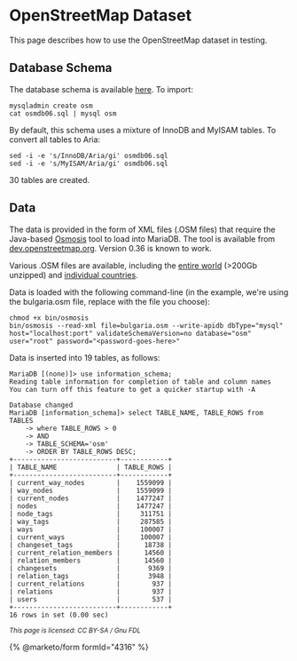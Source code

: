
# OpenStreetMap Dataset

This page describes how to use the OpenStreetMap dataset in testing.


## Database Schema


The database schema is available [here](osmdb06sql.md). To import:


```
mysqladmin create osm
cat osmdb06.sql | mysql osm
```

By default, this schema uses a mixture of InnoDB and MyISAM tables. To convert
all tables to Aria:


```
sed -i -e 's/InnoDB/Aria/gi' osmdb06.sql
sed -i -e 's/MyISAM/Aria/gi' osmdb06.sql
```

30 tables are created.


## Data


The data is provided in the form of XML files (.OSM files) that require the
Java-based [Osmosis](https://wiki.openstreetmap.org/wiki/Osmosis) tool to load
into MariaDB. The tool is available from
[dev.openstreetmap.org](https://dev.openstreetmap.org/~bretth/osmosis-build/osmosis-latest.tgz).
Version 0.36 is known to work.


Various .OSM files are available, including the
[entire world](https://wiki.openstreetmap.org/wiki/Planet.osm) (>200Gb unzipped)
and [individual countries](https://download.geofabrik.de/osm/).


Data is loaded with the following command-line (in the example, we're using the
bulgaria.osm file, replace with the file you choose):


```
chmod +x bin/osmosis
bin/osmosis --read-xml file=bulgaria.osm --write-apidb dbType="mysql" host="localhost:port" validateSchemaVersion=no database="osm" user="root" password="<password-goes-here>"
```

Data is inserted into 19 tables, as follows:


```
MariaDB [(none)]> use information_schema;
Reading table information for completion of table and column names
You can turn off this feature to get a quicker startup with -A

Database changed
MariaDB [information_schema]> select TABLE_NAME, TABLE_ROWS from TABLES
    -> where TABLE_ROWS > 0
    -> AND
    -> TABLE_SCHEMA='osm'
    -> ORDER BY TABLE_ROWS DESC;
+--------------------------+------------+
| TABLE_NAME               | TABLE_ROWS |
+--------------------------+------------+
| current_way_nodes        |    1559099 |
| way_nodes                |    1559099 |
| current_nodes            |    1477247 |
| nodes                    |    1477247 |
| node_tags                |     311751 |
| way_tags                 |     287585 |
| ways                     |     100007 |
| current_ways             |     100007 |
| changeset_tags           |      18738 |
| current_relation_members |      14560 |
| relation_members         |      14560 |
| changesets               |       9369 |
| relation_tags            |       3948 |
| current_relations        |        937 |
| relations                |        937 |
| users                    |        537 |
+--------------------------+------------+
16 rows in set (0.00 sec)
```


<sub>_This page is licensed: CC BY-SA / Gnu FDL_</sub>


{% @marketo/form formId="4316" %}
